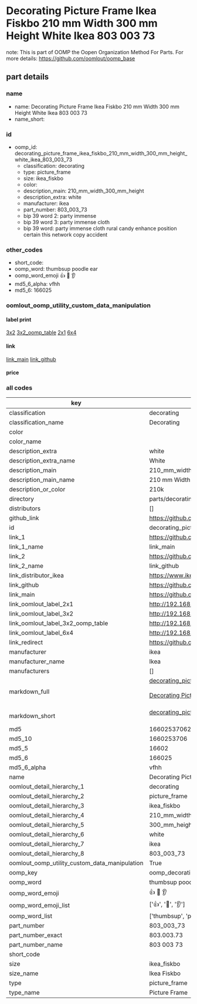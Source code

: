 # Decorating Picture Frame Ikea Fiskbo 210 mm Width 300 mm Height White Ikea 803 003 73  

note: This is part of OOMP the Oopen Organization Method For Parts. For more details: https://github.com/oomlout/oomp_base

##  part details
  







### name
* name: Decorating Picture Frame Ikea Fiskbo 210 mm Width 300 mm Height White Ikea 803 003 73
* name_short: 
### id
* oomp_id: decorating_picture_frame_ikea_fiskbo_210_mm_width_300_mm_height_white_ikea_803_003_73
  * classification: decorating
  * type: picture_frame
  * size: ikea_fiskbo
  * color: 
  * description_main: 210_mm_width_300_mm_height
  * description_extra: white
  * manufacturer: ikea
  * part_number: 803_003_73
  * bip 39 word 2: party immense
  * bip 39 word 3: party immense cloth
  * bip 39 word: party immense cloth rural candy enhance position certain this network copy accident

### other_codes
* short_code: 
* oomp_word: thumbsup poodle ear
* oomp_word_emoji :thumbsup: :poodle: :ear:
* md5_6_alpha: vfhh
* md5_6: 166025






### oomlout_oomp_utility_custom_data_manipulation
#### label print
[3x2](http://192.168.1.245:1112/?label=oomp%20vfhh)
[3x2_oomp_table](http://192.168.1.108:1112/?label=oomp%20vfhh)
[2x1](http://192.168.1.242:1112/?label=oomp%20vfhh)
[6x4](http://192.168.1.55:1112/?label=oomp%20vfhh)    

#### link

[link_main](https://github.com/oomlout/oomlout_oomp_version_1_messy/tree/main/parts/decorating_picture_frame_ikea_fiskbo_210_mm_width_300_mm_height_white_ikea_803_003_73) [link_github](https://github.com/oomlout/oomlout_oomp_version_1_messy/tree/main/parts/decorating_picture_frame_ikea_fiskbo_210_mm_width_300_mm_height_white_ikea_803_003_73)                             

#### price







### all codes 
| key | value |  
| --- | --- |  
| classification | decorating |  
| classification_name | Decorating |  
| color |  |  
| color_name |  |  
| description_extra | white |  
| description_extra_name | White |  
| description_main | 210_mm_width_300_mm_height |  
| description_main_name | 210 mm Width 300 mm Height |  
| description_or_color | 210k |  
| directory | parts/decorating_picture_frame_ikea_fiskbo_210_mm_width_300_mm_height_white_ikea_803_003_73 |  
| distributors | [] |  
| github_link | https://github.com/oomlout/oomlout_oomp_part_src/tree/main/parts/decorating_picture_frame_ikea_fiskbo_210_mm_width_300_mm_height_white_ikea_803_003_73 |  
| id | decorating_picture_frame_ikea_fiskbo_210_mm_width_300_mm_height_white_ikea_803_003_73 |  
| link_1 | https://github.com/oomlout/oomlout_oomp_version_1_messy/tree/main/parts/decorating_picture_frame_ikea_fiskbo_210_mm_width_300_mm_height_white_ikea_803_003_73 |  
| link_1_name | link_main |  
| link_2 | https://github.com/oomlout/oomlout_oomp_version_1_messy/tree/main/parts/decorating_picture_frame_ikea_fiskbo_210_mm_width_300_mm_height_white_ikea_803_003_73 |  
| link_2_name | link_github |  
| link_distributor_ikea | https://www.ikea.com/gb/en/search/?q=803.003.73 |  
| link_github | https://github.com/oomlout/oomlout_oomp_version_1_messy/tree/main/parts/decorating_picture_frame_ikea_fiskbo_210_mm_width_300_mm_height_white_ikea_803_003_73 |  
| link_main | https://github.com/oomlout/oomlout_oomp_version_1_messy/tree/main/parts/decorating_picture_frame_ikea_fiskbo_210_mm_width_300_mm_height_white_ikea_803_003_73 |  
| link_oomlout_label_2x1 | http://192.168.1.242:1112/?label=oomp%20vfhh |  
| link_oomlout_label_3x2 | http://192.168.1.245:1112/?label=oomp%20vfhh |  
| link_oomlout_label_3x2_oomp_table | http://192.168.1.108:1112/?label=oomp%20vfhh |  
| link_oomlout_label_6x4 | http://192.168.1.55:1112/?label=oomp%20vfhh |  
| link_redirect | https://github.com/oomlout/oomlout_oomp_version_1_messy/tree/main/parts/decorating_picture_frame_ikea_fiskbo_210_mm_width_300_mm_height_white_ikea_803_003_73 |  
| manufacturer | ikea |  
| manufacturer_name | Ikea |  
| manufacturers | [] |  
| markdown_full | [decorating_picture_frame_ikea_fiskbo_210_mm_width_300_mm_height_white_ikea_803_003_73](none)<br>[](none)<br>[Decorating Picture Frame Ikea Fiskbo 210 Mm Width 300 Mm Height White Ikea 803 003 73](none)<br><br> |  
| markdown_short | [decorating_picture_frame_ikea_fiskbo_210_mm_width_300_mm_height_white_ikea_803_003_73](none)<br><br> |  
| md5 | 166025370625b50d2a10abd8579c6504 |  
| md5_10 | 1660253706 |  
| md5_5 | 16602 |  
| md5_6 | 166025 |  
| md5_6_alpha | vfhh |  
| name | Decorating Picture Frame Ikea Fiskbo 210 mm Width 300 mm Height White Ikea 803 003 73 |  
| oomlout_detail_hierarchy_1 | decorating |  
| oomlout_detail_hierarchy_2 | picture_frame |  
| oomlout_detail_hierarchy_3 | ikea_fiskbo |  
| oomlout_detail_hierarchy_4 | 210_mm_width |  
| oomlout_detail_hierarchy_5 | 300_mm_height |  
| oomlout_detail_hierarchy_6 | white |  
| oomlout_detail_hierarchy_7 | ikea |  
| oomlout_detail_hierarchy_8 | 803_003_73 |  
| oomlout_oomp_utility_custom_data_manipulation | True |  
| oomp_key | oomp_decorating_picture_frame_ikea_fiskbo_210_mm_width_300_mm_height_white_ikea_803_003_73 |  
| oomp_word | thumbsup poodle ear |  
| oomp_word_emoji | :thumbsup: :poodle: :ear: |  
| oomp_word_emoji_list | [':thumbsup:', ':poodle:', ':ear:'] |  
| oomp_word_list | ['thumbsup', 'poodle', 'ear'] |  
| part_number | 803_003_73 |  
| part_number_exact | 803.003.73 |  
| part_number_name | 803 003 73 |  
| short_code |  |  
| size | ikea_fiskbo |  
| size_name | Ikea Fiskbo |  
| type | picture_frame |  
| type_name | Picture Frame |  
